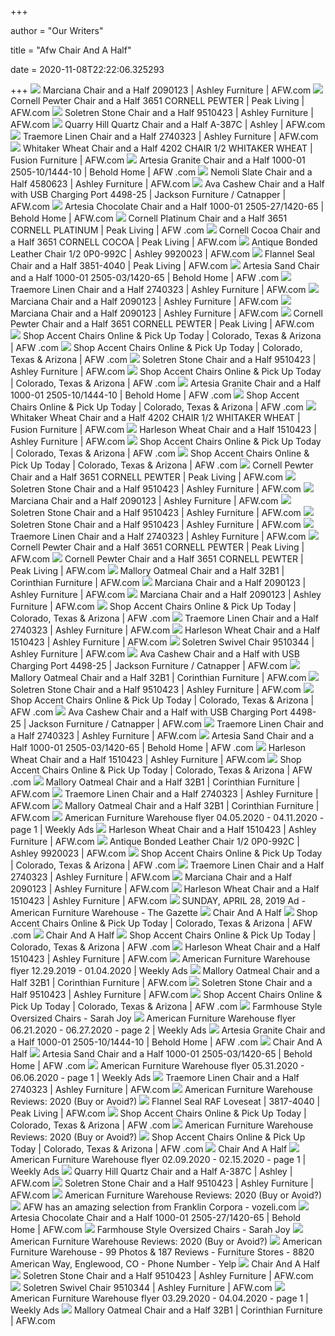 +++
        
author = "Our Writers"
        
title = "Afw Chair And A Half"
        
date = 2020-11-08T22:22:06.325293
        
+++
[ ![](https://images.afw.com/images/thumbs/0103540_marciana-chair-and-a-half.jpeg)](https://images.afw.com/images/thumbs/0103540_marciana-chair-and-a-half.jpeg) Marciana Chair and a Half 2090123 | Ashley Furniture | AFW.com
[ ![](https://images.afw.com/images/thumbs/0111353_cornell-pewter-chair-and-a-half.jpeg)](https://images.afw.com/images/thumbs/0111353_cornell-pewter-chair-and-a-half.jpeg) Cornell Pewter Chair and a Half 3651 CORNELL PEWTER | Peak Living | AFW.com
[ ![](https://images.afw.com/images/thumbs/0112427_soletren-stone-chair-and-a-half.jpeg)](https://images.afw.com/images/thumbs/0112427_soletren-stone-chair-and-a-half.jpeg) Soletren Stone Chair and a Half 9510423 | Ashley Furniture | AFW.com
[ ![](https://images.afw.com/images/thumbs/0034619_A-387C_33174.jpeg)](https://images.afw.com/images/thumbs/0034619_A-387C_33174.jpeg) Quarry Hill Quartz Chair and a Half A-387C | Ashley | AFW.com
[ ![](https://images.afw.com/images/thumbs/0094401_traemore-linen-chair-and-a-half.jpeg)](https://images.afw.com/images/thumbs/0094401_traemore-linen-chair-and-a-half.jpeg) Traemore Linen Chair and a Half 2740323 | Ashley Furniture | AFW.com
[ ![](https://images.afw.com/images/thumbs/0081326_E-420C_f4de5_600.jpeg)](https://images.afw.com/images/thumbs/0081326_E-420C_f4de5_600.jpeg) Whitaker Wheat Chair and a Half 4202 CHAIR 1/2 WHITAKER WHEAT | Fusion  Furniture | AFW.com
[ ![](https://images.afw.com/images/thumbs/0085195_A2-100C_0c9c1.jpeg)](https://images.afw.com/images/thumbs/0085195_A2-100C_0c9c1.jpeg) Artesia Granite Chair and a Half 1000-01 2505-10/1444-10 | Behold Home | AFW .com
[ ![](https://images.afw.com/images/thumbs/0120751_J-458C_dff1a_600.jpeg)](https://images.afw.com/images/thumbs/0120751_J-458C_dff1a_600.jpeg) Nemoli Slate Chair and a Half 4580623 | Ashley Furniture | AFW.com
[ ![](https://images.afw.com/images/thumbs/0093228_D-4498C_dc0a4_600.jpeg)](https://images.afw.com/images/thumbs/0093228_D-4498C_dc0a4_600.jpeg) Ava Cashew Chair and a Half with USB Charging Port 4498-25 | Jackson  Furniture / Catnapper | AFW.com
[ ![](https://images.afw.com/images/thumbs/0080464_A1-100C_f41a1_600.jpeg)](https://images.afw.com/images/thumbs/0080464_A1-100C_f41a1_600.jpeg) Artesia Chocolate Chair and a Half 1000-01 2505-27/1420-65 | Behold Home |  AFW.com
[ ![](https://images.afw.com/images/thumbs/0080915_B1-3651_7b332.jpeg)](https://images.afw.com/images/thumbs/0080915_B1-3651_7b332.jpeg) Cornell Platinum Chair and a Half 3651 CORNELL PLATINUM | Peak Living | AFW .com
[ ![](https://images.afw.com/images/thumbs/0007500_B-3651_756f6_600.jpeg)](https://images.afw.com/images/thumbs/0007500_B-3651_756f6_600.jpeg) Cornell Cocoa Chair and a Half 3651 CORNELL COCOA | Peak Living | AFW.com
[ ![](https://images.afw.com/images/thumbs/0047812_0P0-992C_c2d9c.jpeg)](https://images.afw.com/images/thumbs/0047812_0P0-992C_c2d9c.jpeg) Antique Bonded Leather Chair 1/2 0P0-992C | Ashley 9920023 | AFW.com
[ ![](https://images.afw.com/images/thumbs/0069928_flannel-seal-chair-and-a-half.jpeg)](https://images.afw.com/images/thumbs/0069928_flannel-seal-chair-and-a-half.jpeg) Flannel Seal Chair and a Half 3851-4040 | Peak Living | AFW.com
[ ![](https://images.afw.com/images/thumbs/0080385_A-100C_09fda.jpeg)](https://images.afw.com/images/thumbs/0080385_A-100C_09fda.jpeg) Artesia Sand Chair and a Half 1000-01 2505-03/1420-65 | Behold Home | AFW .com
[ ![](https://images.afw.com/images/thumbs/0094410_traemore-linen-chair-and-a-half.jpeg)](https://images.afw.com/images/thumbs/0094410_traemore-linen-chair-and-a-half.jpeg) Traemore Linen Chair and a Half 2740323 | Ashley Furniture | AFW.com
[ ![](https://images.afw.com/images/thumbs/0103541_marciana-chair-and-a-half.jpeg)](https://images.afw.com/images/thumbs/0103541_marciana-chair-and-a-half.jpeg) Marciana Chair and a Half 2090123 | Ashley Furniture | AFW.com
[ ![](https://images.afw.com/images/thumbs/0103548_marciana-chair-and-a-half.jpeg)](https://images.afw.com/images/thumbs/0103548_marciana-chair-and-a-half.jpeg) Marciana Chair and a Half 2090123 | Ashley Furniture | AFW.com
[ ![](https://images.afw.com/images/thumbs/0111355_cornell-pewter-chair-and-a-half.jpeg)](https://images.afw.com/images/thumbs/0111355_cornell-pewter-chair-and-a-half.jpeg) Cornell Pewter Chair and a Half 3651 CORNELL PEWTER | Peak Living | AFW.com
[ ![](https://images.afw.com/images/thumbs/0070565_ashton-black-chair_400.jpeg)](https://images.afw.com/images/thumbs/0070565_ashton-black-chair_400.jpeg) Shop Accent Chairs Online & Pick Up Today | Colorado, Texas & Arizona | AFW .com
[ ![](https://images.afw.com/images/thumbs/0116969_bellamy-slate-blue-chair_400.jpeg)](https://images.afw.com/images/thumbs/0116969_bellamy-slate-blue-chair_400.jpeg) Shop Accent Chairs Online & Pick Up Today | Colorado, Texas & Arizona | AFW .com
[ ![](https://images.afw.com/images/thumbs/0112429_soletren-stone-chair-and-a-half.jpeg)](https://images.afw.com/images/thumbs/0112429_soletren-stone-chair-and-a-half.jpeg) Soletren Stone Chair and a Half 9510423 | Ashley Furniture | AFW.com
[ ![](https://images.afw.com/images/thumbs/0066796_binetti-retro-navy-chair_400.jpeg)](https://images.afw.com/images/thumbs/0066796_binetti-retro-navy-chair_400.jpeg) Shop Accent Chairs Online & Pick Up Today | Colorado, Texas & Arizona | AFW .com
[ ![](https://images.afw.com/images/thumbs/0085209_A2-100C_42c51.jpeg)](https://images.afw.com/images/thumbs/0085209_A2-100C_42c51.jpeg) Artesia Granite Chair and a Half 1000-01 2505-10/1444-10 | Behold Home | AFW .com
[ ![](https://images.afw.com/images/thumbs/0116962_E-2160AC_1d159_400.jpeg)](https://images.afw.com/images/thumbs/0116962_E-2160AC_1d159_400.jpeg) Shop Accent Chairs Online & Pick Up Today | Colorado, Texas & Arizona | AFW .com
[ ![](https://images.afw.com/images/thumbs/0081335_E-420C_0ed9d.jpeg)](https://images.afw.com/images/thumbs/0081335_E-420C_0ed9d.jpeg) Whitaker Wheat Chair and a Half 4202 CHAIR 1/2 WHITAKER WHEAT | Fusion  Furniture | AFW.com
[ ![](https://images.afw.com/images/thumbs/0100503_harleson-wheat-chair-and-a-half.jpeg)](https://images.afw.com/images/thumbs/0100503_harleson-wheat-chair-and-a-half.jpeg) Harleson Wheat Chair and a Half 1510423 | Ashley Furniture | AFW.com
[ ![](https://images.afw.com/images/thumbs/0105460_mallory-coffee-tufted-tub-chair_400.jpeg)](https://images.afw.com/images/thumbs/0105460_mallory-coffee-tufted-tub-chair_400.jpeg) Shop Accent Chairs Online & Pick Up Today | Colorado, Texas & Arizona | AFW .com
[ ![](https://images.afw.com/images/thumbs/0061293_Q-802C_653f8_400.jpeg)](https://images.afw.com/images/thumbs/0061293_Q-802C_653f8_400.jpeg) Shop Accent Chairs Online & Pick Up Today | Colorado, Texas & Arizona | AFW .com
[ ![](https://images.afw.com/images/thumbs/0111314_cornell-pewter-chair-and-a-half.jpeg)](https://images.afw.com/images/thumbs/0111314_cornell-pewter-chair-and-a-half.jpeg) Cornell Pewter Chair and a Half 3651 CORNELL PEWTER | Peak Living | AFW.com
[ ![](https://images.afw.com/images/thumbs/0112430_soletren-stone-chair-and-a-half.jpeg)](https://images.afw.com/images/thumbs/0112430_soletren-stone-chair-and-a-half.jpeg) Soletren Stone Chair and a Half 9510423 | Ashley Furniture | AFW.com
[ ![](https://images.afw.com/images/thumbs/0103547_marciana-chair-and-a-half.jpeg)](https://images.afw.com/images/thumbs/0103547_marciana-chair-and-a-half.jpeg) Marciana Chair and a Half 2090123 | Ashley Furniture | AFW.com
[ ![](https://images.afw.com/images/thumbs/0112431_soletren-stone-chair-and-a-half.jpeg)](https://images.afw.com/images/thumbs/0112431_soletren-stone-chair-and-a-half.jpeg) Soletren Stone Chair and a Half 9510423 | Ashley Furniture | AFW.com
[ ![](https://images.afw.com/images/thumbs/0112428_soletren-stone-chair-and-a-half.jpeg)](https://images.afw.com/images/thumbs/0112428_soletren-stone-chair-and-a-half.jpeg) Soletren Stone Chair and a Half 9510423 | Ashley Furniture | AFW.com
[ ![](https://images.afw.com/images/thumbs/0094408_traemore-linen-chair-and-a-half.jpeg)](https://images.afw.com/images/thumbs/0094408_traemore-linen-chair-and-a-half.jpeg) Traemore Linen Chair and a Half 2740323 | Ashley Furniture | AFW.com
[ ![](https://images.afw.com/images/thumbs/0111315_cornell-pewter-chair-and-a-half.jpeg)](https://images.afw.com/images/thumbs/0111315_cornell-pewter-chair-and-a-half.jpeg) Cornell Pewter Chair and a Half 3651 CORNELL PEWTER | Peak Living | AFW.com
[ ![](https://images.afw.com/images/thumbs/0111354_cornell-pewter-chair-and-a-half.jpeg)](https://images.afw.com/images/thumbs/0111354_cornell-pewter-chair-and-a-half.jpeg) Cornell Pewter Chair and a Half 3651 CORNELL PEWTER | Peak Living | AFW.com
[ ![](https://images.afw.com/images/thumbs/0089609_E-32C_c3eb2.jpeg)](https://images.afw.com/images/thumbs/0089609_E-32C_c3eb2.jpeg) Mallory Oatmeal Chair and a Half 32B1 | Corinthian Furniture | AFW.com
[ ![](https://images.afw.com/images/thumbs/0103544_marciana-chair-and-a-half.jpeg)](https://images.afw.com/images/thumbs/0103544_marciana-chair-and-a-half.jpeg) Marciana Chair and a Half 2090123 | Ashley Furniture | AFW.com
[ ![](https://images.afw.com/images/thumbs/0103545_marciana-chair-and-a-half.jpeg)](https://images.afw.com/images/thumbs/0103545_marciana-chair-and-a-half.jpeg) Marciana Chair and a Half 2090123 | Ashley Furniture | AFW.com
[ ![](https://images.afw.com/images/thumbs/0107335_V7-750C_18149_400.jpeg)](https://images.afw.com/images/thumbs/0107335_V7-750C_18149_400.jpeg) Shop Accent Chairs Online & Pick Up Today | Colorado, Texas & Arizona | AFW .com
[ ![](https://images.afw.com/images/thumbs/0094403_traemore-linen-chair-and-a-half.jpeg)](https://images.afw.com/images/thumbs/0094403_traemore-linen-chair-and-a-half.jpeg) Traemore Linen Chair and a Half 2740323 | Ashley Furniture | AFW.com
[ ![](https://images.afw.com/images/thumbs/0100505_harleson-wheat-chair-and-a-half.jpeg)](https://images.afw.com/images/thumbs/0100505_harleson-wheat-chair-and-a-half.jpeg) Harleson Wheat Chair and a Half 1510423 | Ashley Furniture | AFW.com
[ ![](https://www.afw.com/images/thumbs/0105881_soletren-swivel-chair_600.jpeg)](https://www.afw.com/images/thumbs/0105881_soletren-swivel-chair_600.jpeg) Soletren Swivel Chair 9510344 | Ashley Furniture | AFW.com
[ ![](https://images.afw.com/images/thumbs/0093230_D-4498C_8a026.jpeg)](https://images.afw.com/images/thumbs/0093230_D-4498C_8a026.jpeg) Ava Cashew Chair and a Half with USB Charging Port 4498-25 | Jackson  Furniture / Catnapper | AFW.com
[ ![](https://images.afw.com/images/thumbs/0089611_E-32C_bf002.jpeg)](https://images.afw.com/images/thumbs/0089611_E-32C_bf002.jpeg) Mallory Oatmeal Chair and a Half 32B1 | Corinthian Furniture | AFW.com
[ ![](https://images.afw.com/images/thumbs/0105837_soletren-loveseat_400.jpeg)](https://images.afw.com/images/thumbs/0105837_soletren-loveseat_400.jpeg) Soletren Stone Chair and a Half 9510423 | Ashley Furniture | AFW.com
[ ![](https://images.afw.com/images/thumbs/0061290_Q-802AC_83ede_400.jpeg)](https://images.afw.com/images/thumbs/0061290_Q-802AC_83ede_400.jpeg) Shop Accent Chairs Online & Pick Up Today | Colorado, Texas & Arizona | AFW .com
[ ![](https://images.afw.com/images/thumbs/0112039_D-4498C_5ea0d.jpeg)](https://images.afw.com/images/thumbs/0112039_D-4498C_5ea0d.jpeg) Ava Cashew Chair and a Half with USB Charging Port 4498-25 | Jackson  Furniture / Catnapper | AFW.com
[ ![](https://images.afw.com/images/thumbs/0094409_traemore-linen-chair-and-a-half.jpeg)](https://images.afw.com/images/thumbs/0094409_traemore-linen-chair-and-a-half.jpeg) Traemore Linen Chair and a Half 2740323 | Ashley Furniture | AFW.com
[ ![](https://images.afw.com/images/thumbs/0080389_A-100C_d28cf.jpeg)](https://images.afw.com/images/thumbs/0080389_A-100C_d28cf.jpeg) Artesia Sand Chair and a Half 1000-01 2505-03/1420-65 | Behold Home | AFW .com
[ ![](https://images.afw.com/images/thumbs/0100841_E-151C_132e2.jpeg)](https://images.afw.com/images/thumbs/0100841_E-151C_132e2.jpeg) Harleson Wheat Chair and a Half 1510423 | Ashley Furniture | AFW.com
[ ![](https://images.afw.com/images/thumbs/0081275_1B-4929C_3f0c4_400.jpeg)](https://images.afw.com/images/thumbs/0081275_1B-4929C_3f0c4_400.jpeg) Shop Accent Chairs Online & Pick Up Today | Colorado, Texas & Arizona | AFW .com
[ ![](https://images.afw.com/images/thumbs/0089612_E-32C_62ae2.jpeg)](https://images.afw.com/images/thumbs/0089612_E-32C_62ae2.jpeg) Mallory Oatmeal Chair and a Half 32B1 | Corinthian Furniture | AFW.com
[ ![](https://images.afw.com/images/thumbs/0094402_traemore-linen-chair-and-a-half.jpeg)](https://images.afw.com/images/thumbs/0094402_traemore-linen-chair-and-a-half.jpeg) Traemore Linen Chair and a Half 2740323 | Ashley Furniture | AFW.com
[ ![](https://images.afw.com/images/thumbs/0089613_E-32C_5adda.jpeg)](https://images.afw.com/images/thumbs/0089613_E-32C_5adda.jpeg) Mallory Oatmeal Chair and a Half 32B1 | Corinthian Furniture | AFW.com
[ ![](https://weekly-ads.us/public/gimg/1/5/7/7/8/1/5/1577815-900-100000.jpg)](https://weekly-ads.us/public/gimg/1/5/7/7/8/1/5/1577815-900-100000.jpg) American Furniture Warehouse flyer 04.05.2020 - 04.11.2020 - page 1 |  Weekly Ads
[ ![](https://images.afw.com/images/thumbs/0100504_harleson-wheat-chair-and-a-half.jpeg)](https://images.afw.com/images/thumbs/0100504_harleson-wheat-chair-and-a-half.jpeg) Harleson Wheat Chair and a Half 1510423 | Ashley Furniture | AFW.com
[ ![](https://images.afw.com/images/thumbs/0071806_0P0-992C_76887.jpeg)](https://images.afw.com/images/thumbs/0071806_0P0-992C_76887.jpeg) Antique Bonded Leather Chair 1/2 0P0-992C | Ashley 9920023 | AFW.com
[ ![](https://images.afw.com/images/thumbs/0105463_mallory-green-tufted-tub-chair_400.jpeg)](https://images.afw.com/images/thumbs/0105463_mallory-green-tufted-tub-chair_400.jpeg) Shop Accent Chairs Online & Pick Up Today | Colorado, Texas & Arizona | AFW .com
[ ![](https://images.afw.com/images/thumbs/0094406_traemore-linen-chair-and-a-half.jpeg)](https://images.afw.com/images/thumbs/0094406_traemore-linen-chair-and-a-half.jpeg) Traemore Linen Chair and a Half 2740323 | Ashley Furniture | AFW.com
[ ![](https://images.afw.com/images/thumbs/0103549_marciana-chair-and-a-half.jpeg)](https://images.afw.com/images/thumbs/0103549_marciana-chair-and-a-half.jpeg) Marciana Chair and a Half 2090123 | Ashley Furniture | AFW.com
[ ![](https://images.afw.com/images/thumbs/0100839_E-151C_4844b.jpeg)](https://images.afw.com/images/thumbs/0100839_E-151C_4844b.jpeg) Harleson Wheat Chair and a Half 1510423 | Ashley Furniture | AFW.com
[ ![](https://assets.secure.ownlocal.com/img/uploads/10065959/large_images.jpg?1556502319)](https://assets.secure.ownlocal.com/img/uploads/10065959/large_images.jpg?1556502319) SUNDAY, APRIL 28, 2019 Ad - American Furniture Warehouse - The Gazette
[ ![](https://www.afw.com/images/thumbs/0105829_soletren-chair-and-a-half.jpeg)](https://www.afw.com/images/thumbs/0105829_soletren-chair-and-a-half.jpeg) Chair And A Half
[ ![](https://images.afw.com/images/thumbs/0054507_hallie-2-tone-chair_400.jpeg)](https://images.afw.com/images/thumbs/0054507_hallie-2-tone-chair_400.jpeg) Shop Accent Chairs Online & Pick Up Today | Colorado, Texas & Arizona | AFW .com
[ ![](https://www.potterybarn.com/pbimgs/ab/images/dp/wcm/202009/0552/charleston-slipcovered-chair-and-a-half-c.jpg)](https://www.potterybarn.com/pbimgs/ab/images/dp/wcm/202009/0552/charleston-slipcovered-chair-and-a-half-c.jpg) Chair And A Half
[ ![](https://images.afw.com/images/thumbs/0105475_1E-9034B_64e90_400.jpeg)](https://images.afw.com/images/thumbs/0105475_1E-9034B_64e90_400.jpeg) Shop Accent Chairs Online & Pick Up Today | Colorado, Texas & Arizona | AFW .com
[ ![](https://images.afw.com/images/thumbs/0100842_E-151C_1aa71.jpeg)](https://images.afw.com/images/thumbs/0100842_E-151C_1aa71.jpeg) Harleson Wheat Chair and a Half 1510423 | Ashley Furniture | AFW.com
[ ![](https://weekly-ads.us/public/gimg/1/3/5/8/4/1/9/1358419-900-100000.jpg)](https://weekly-ads.us/public/gimg/1/3/5/8/4/1/9/1358419-900-100000.jpg) American Furniture Warehouse flyer 12.29.2019 - 01.04.2020 | Weekly Ads
[ ![](https://images.afw.com/images/thumbs/0089610_E-32C_07768.jpeg)](https://images.afw.com/images/thumbs/0089610_E-32C_07768.jpeg) Mallory Oatmeal Chair and a Half 32B1 | Corinthian Furniture | AFW.com
[ ![](https://images.afw.com/images/thumbs/0112475_soletren-stone-swivel-chair_400.jpeg)](https://images.afw.com/images/thumbs/0112475_soletren-stone-swivel-chair_400.jpeg) Soletren Stone Chair and a Half 9510423 | Ashley Furniture | AFW.com
[ ![](https://images.afw.com/images/thumbs/0125913_lamar-cream-swivel-chair_400.jpeg)](https://images.afw.com/images/thumbs/0125913_lamar-cream-swivel-chair_400.jpeg) Shop Accent Chairs Online & Pick Up Today | Colorado, Texas & Arizona | AFW .com
[ ![](https://sarahjoyblog.com/wp-content/uploads/2016/07/Cozy-Basement-Tour-3.jpg)](https://sarahjoyblog.com/wp-content/uploads/2016/07/Cozy-Basement-Tour-3.jpg) Farmhouse Style Oversized Chairs - Sarah Joy
[ ![](https://weekly-ads.us/public/gimg/1/7/6/7/8/9/5/1767895-900-100000.jpg)](https://weekly-ads.us/public/gimg/1/7/6/7/8/9/5/1767895-900-100000.jpg) American Furniture Warehouse flyer 06.21.2020 - 06.27.2020 - page 2 |  Weekly Ads
[ ![](https://images.afw.com/images/thumbs/0085202_A2-100C_0cd1f.jpeg)](https://images.afw.com/images/thumbs/0085202_A2-100C_0cd1f.jpeg) Artesia Granite Chair and a Half 1000-01 2505-10/1444-10 | Behold Home | AFW .com
[ ![](https://images.furnituredealer.net/img/products%2Fsignature_design_by_ashley%2Fcolor%2Fkananwood_2960323%2B14-b1.jpg)](https://images.furnituredealer.net/img/products%2Fsignature_design_by_ashley%2Fcolor%2Fkananwood_2960323%2B14-b1.jpg) Chair And A Half
[ ![](https://images.afw.com/images/thumbs/0080397_A-100C_747c2.jpeg)](https://images.afw.com/images/thumbs/0080397_A-100C_747c2.jpeg) Artesia Sand Chair and a Half 1000-01 2505-03/1420-65 | Behold Home | AFW .com
[ ![](https://weekly-ads.us/public/gimg/1/7/0/4/2/4/1/1704241-900-100000.jpg)](https://weekly-ads.us/public/gimg/1/7/0/4/2/4/1/1704241-900-100000.jpg) American Furniture Warehouse flyer 05.31.2020 - 06.06.2020 - page 1 |  Weekly Ads
[ ![](https://images.afw.com/images/thumbs/0094407_traemore-linen-chair-and-a-half.jpeg)](https://images.afw.com/images/thumbs/0094407_traemore-linen-chair-and-a-half.jpeg) Traemore Linen Chair and a Half 2740323 | Ashley Furniture | AFW.com
[ ![](https://www.slumbersearch.com/img/wayfair-alternative.jpg)](https://www.slumbersearch.com/img/wayfair-alternative.jpg) American Furniture Warehouse Reviews: 2020 (Buy or Avoid?)
[ ![](https://images.afw.com/images/thumbs/0083972_flannel-seal-raf-loveseat.jpeg)](https://images.afw.com/images/thumbs/0083972_flannel-seal-raf-loveseat.jpeg) Flannel Seal RAF Loveseat | 3817-4040 | Peak Living | AFW.com
[ ![](https://images.afw.com/images/thumbs/0125775_1H-564_8bb23_400.jpeg)](https://images.afw.com/images/thumbs/0125775_1H-564_8bb23_400.jpeg) Shop Accent Chairs Online & Pick Up Today | Colorado, Texas & Arizona | AFW .com
[ ![](https://www.slumbersearch.com/img/afw-sectionals.jpg)](https://www.slumbersearch.com/img/afw-sectionals.jpg) American Furniture Warehouse Reviews: 2020 (Buy or Avoid?)
[ ![](https://images.afw.com/images/thumbs/0093377_C-4296C_8fe9a_400.jpeg)](https://images.afw.com/images/thumbs/0093377_C-4296C_8fe9a_400.jpeg) Shop Accent Chairs Online & Pick Up Today | Colorado, Texas & Arizona | AFW .com
[ ![](https://www.westelm.com/weimgs/rk/images/wcm/products/202015/0004/harmony-chair-and-a-half-c.jpg)](https://www.westelm.com/weimgs/rk/images/wcm/products/202015/0004/harmony-chair-and-a-half-c.jpg) Chair And A Half
[ ![](https://weekly-ads.us/public/gimg/1/4/4/7/2/4/9/1447249-900-100000.jpg)](https://weekly-ads.us/public/gimg/1/4/4/7/2/4/9/1447249-900-100000.jpg) American Furniture Warehouse flyer 02.09.2020 - 02.15.2020 - page 1 |  Weekly Ads
[ ![](https://images.afw.com/images/thumbs/0034729_A-387C_ee5a2.jpeg)](https://images.afw.com/images/thumbs/0034729_A-387C_ee5a2.jpeg) Quarry Hill Quartz Chair and a Half A-387C | Ashley | AFW.com
[ ![](https://images.afw.com/images/thumbs/0112432_soletren-stone-chair-and-a-half.jpeg)](https://images.afw.com/images/thumbs/0112432_soletren-stone-chair-and-a-half.jpeg) Soletren Stone Chair and a Half 9510423 | Ashley Furniture | AFW.com
[ ![](https://www.slumbersearch.com/img/afw-more.jpg)](https://www.slumbersearch.com/img/afw-more.jpg) American Furniture Warehouse Reviews: 2020 (Buy or Avoid?)
[ ![](https://i.pinimg.com/originals/96/9b/5f/969b5faee626b7e98889577ea4d9e642.jpg)](https://i.pinimg.com/originals/96/9b/5f/969b5faee626b7e98889577ea4d9e642.jpg) AFW has an amazing selection from Franklin Corpora - vozeli.com
[ ![](https://images.afw.com/images/thumbs/0080475_A1-100C_c2cab.jpeg)](https://images.afw.com/images/thumbs/0080475_A1-100C_c2cab.jpeg) Artesia Chocolate Chair and a Half 1000-01 2505-27/1420-65 | Behold Home |  AFW.com
[ ![](https://sarahjoyblog.com/wp-content/uploads/2016/10/Farmhouse-Style-Oversized-Chairs-2.jpg)](https://sarahjoyblog.com/wp-content/uploads/2016/10/Farmhouse-Style-Oversized-Chairs-2.jpg) Farmhouse Style Oversized Chairs - Sarah Joy
[ ![](https://www.slumbersearch.com/img/afw-living-header.jpg)](https://www.slumbersearch.com/img/afw-living-header.jpg) American Furniture Warehouse Reviews: 2020 (Buy or Avoid?)
[ ![](https://s3-media0.fl.yelpcdn.com/bphoto/HKPjS4Lx6nVZrUt6R5vVMQ/l.jpg)](https://s3-media0.fl.yelpcdn.com/bphoto/HKPjS4Lx6nVZrUt6R5vVMQ/l.jpg) American Furniture Warehouse - 99 Photos & 187 Reviews - Furniture Stores -  8820 American Way, Englewood, CO - Phone Number - Yelp
[ ![](https://d3o372dlsg9lxo.cloudfront.net/catalog/products/d6157/images/enlarge/5c40def8f2dd875779f73df1/D6157_BK1_C3_181101_004_v2_D6157.jpg)](https://d3o372dlsg9lxo.cloudfront.net/catalog/products/d6157/images/enlarge/5c40def8f2dd875779f73df1/D6157_BK1_C3_181101_004_v2_D6157.jpg) Chair And A Half
[ ![](https://images.afw.com/images/thumbs/0112450_soletren-stone-queen-sleeper-sofa_400.jpeg)](https://images.afw.com/images/thumbs/0112450_soletren-stone-queen-sleeper-sofa_400.jpeg) Soletren Stone Chair and a Half 9510423 | Ashley Furniture | AFW.com
[ ![](https://www.afw.com/images/thumbs/0105885_soletren-swivel-chair.jpeg)](https://www.afw.com/images/thumbs/0105885_soletren-swivel-chair.jpeg) Soletren Swivel Chair 9510344 | Ashley Furniture | AFW.com
[ ![](https://weekly-ads.us/public/gimg/1/5/6/0/0/2/5/1560025-900-100000.jpg)](https://weekly-ads.us/public/gimg/1/5/6/0/0/2/5/1560025-900-100000.jpg) American Furniture Warehouse flyer 03.29.2020 - 04.04.2020 - page 1 |  Weekly Ads
[ ![](https://images.afw.com/images/thumbs/0089556_E-32C_e4a9e.jpeg)](https://images.afw.com/images/thumbs/0089556_E-32C_e4a9e.jpeg) Mallory Oatmeal Chair and a Half 32B1 | Corinthian Furniture | AFW.com
